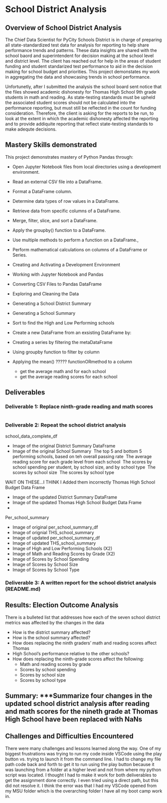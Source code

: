 # School District Analysis

## Overview of School District Analysis
The Chief Data Scientist for PyCity Schools District is in charge of preparing all state-standardized test data for analysis for reporting to help share performance trends and patterns.  These data insights are shared with the school baord and superintendent for decision making at the school level and district level.  The client has reached out for help in the areas of student funding and student standarized test performance to aid in the decision making for school budget and priorities.  This project demonstates my work in aggregating the data and showcasing trends in school performance.

Unfortunetly, after I submitted the analysis the school board sent notice that the files showed academic dishonesty for Thomas High School 9th grade students in math and reading.  As state-testing standards must be upheld the associated student scores should not be calculated into the performance reporting, but must still be reflected in the count for funding consideration.  Therefore, the client is asking for the reports to be run, to look at the extent in which the academic dishonesty affected the reporting and to provide addiquite reporting that reflect state-testing standards to make adequte decisions.

## Mastery Skills demonstrated
This project demonstrates mastery of Python Pandas through: 
- Open Jupyter Notebook files from local directories using a development environment.
- Read an external CSV file into a DataFrame.
- Format a DataFrame column.
- Determine data types of row values in a DataFrame.
- Retrieve data from specific columns of a DataFrame.
- Merge, filter, slice, and sort a DataFrame.
- Apply the groupby() function to a DataFrame.
- Use multiple methods to perform a function on a DataFrame., 
- Perform mathematical calculations on columns of a DataFrame or Series.

- Creating and Activating a Development Environment
- Working with Jupyter Notebook and Pandas
- Converting CSV Files to Pandas DataFrame
- Exploring and Cleaning the Data
- Generating a School District Summary
- Generating a School Summary
- Sort to find the High and Low Performing schools
- Create a new DataFrame from an exsisting DataFrame by:
 - Creating a series by filtering the metaDataFrame
 -  Using groupby function to filter by column
 - Applying the mean() ????? functionORmethod to a column
    - get the average math and for each school
    - get the average reading scores for each school


## Deliverables
### Deliverable 1: Replace ninth-grade reading and math scores
![]()
### Deliverable 2: Repeat the school district analysis
school_data_complete_df
* Image of the original District Summary DataFrame
![]()
* Image of the original School Summary
![]() 
The top 5 and bottom 5 performing schools, based on teh overall passing rate
![]() 
The average reading score for each grade level from each school
![]() 
The scores by school spending per student, by school size, and by school type
![]() 
The scores by school size
![]() 
The scores by school type
![]() 




WAIT ON THESE...I THINK I Added them incorrectly
Thomas High School Budget Data Frame
![]()
* Image of the updated District Summary DataFrame
![]()
* Image of the updated Thomas High School Budget Data Frame
![]()
* 
Per_school_summary
* Image of original per_school_summary_df
* Image of orignial THS_school_summary
* Image of updated per_school_summary_df
* Image of updated THS_school_summary
* Image of High and Low Performing Schools (X2)
* Image of Math and Reading Scores by Grade (X2)
* Image of Scores by School Spending
* Image of Scores by School Size
* Image of Scores by School Type

### Deliverable 3: A written report for the school district analysis (README.md)

## Results: Election Outcome Analysis
There is a bulleted list that addresses how each of the seven school district metrics was affected by the changes in the data 
- How is the district summary affected?
- How is the school summary affected?
- How does replacing the ninth graders’ math and reading scores affect Thomas 
- High School’s performance relative to the other schools?
- How does replacing the ninth-grade scores affect the following:
  -  Math and reading scores by grade
  - Scores by school spending
  - Scores by school size
  - Scores by school type

## Summary: ***Summarize four changes in the updated school district analysis after reading and math scores for the nineth grade at Thomas High School have been replaced with NaNs

## Challenges and Difficulties Encountered
There were many challenges and lessons learned along the way.  One of my biggest frustrations was trying to run my code inside VSCode using the play button vs. trying to launch it from the command line.  I had to change my file path code back and forth to get it to run using the play button because it was launching from a folder at a higher level and not from where my python script was located. I thought I had to make it work for both deliverables to get the assignment done correctly.  I even tried using a direct path, but this did not resolve it.  I think the error was that I had my VSCode opened from my MSU folder which is the overarching folder I have all my boot camp work in.  




